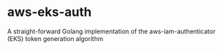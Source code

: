 # aws-eks-auth
A straight-forward Golang implementation of the aws-iam-authenticator (EKS) token generation algorithm
